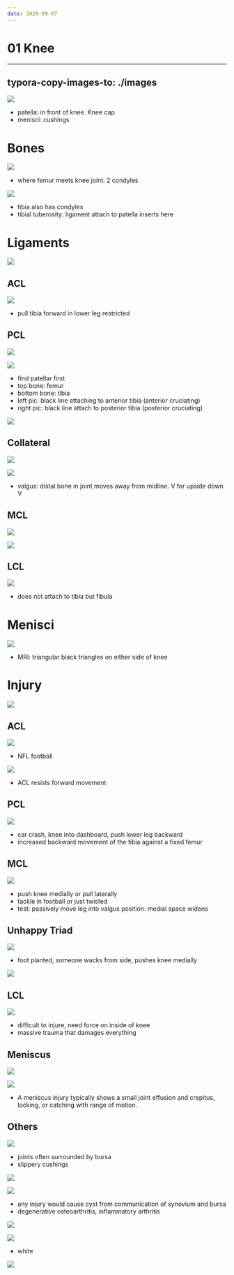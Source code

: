 ```yaml
---
date: 2020-09-07
---
```


# 01 Knee
---

## typora-copy-images-to: ./images

<!-- ignore -->

![](https://photos.thisispiggy.com/file/wikiFiles/A89855FB-B9D3-48CF-8B6D-C87E10805A04.jpg)

- patella: in front of knee. Knee cap
- menisci: cushings

# Bones

<!-- knee bones, condyles, epicondyles -->

![](https://photos.thisispiggy.com/file/wikiFiles/BAE4A03A-870A-468D-936A-389D0E9C966A.jpg)

- where femur meets knee joint: 2 condyles

![](https://photos.thisispiggy.com/file/wikiFiles/BA009869-4C21-4A16-8F47-D888B707B34F.jpg)

- tibia also has condyles
- tibial tuberosity: ligament attach to patella inserts here

# Ligaments

<!-- ACL/PCL ligaments, function, attachments -->

![](https://photos.thisispiggy.com/file/wikiFiles/91A38C22-653C-4829-82D4-F5F2B2ABC255.jpg)

## ACL

![](https://photos.thisispiggy.com/file/wikiFiles/9116C237-8A70-4C71-99FB-F70F6A405298.jpg)

- pull tibia forward in lower leg restricted

## PCL

![](https://photos.thisispiggy.com/file/wikiFiles/E1DC6E64-F2D6-4099-80D4-7025C9D09F21.jpg)

![](https://photos.thisispiggy.com/file/wikiFiles/0F7B7D9F-5C45-485E-BCB9-48D7494AB7FD.jpg)

- find patellar first
- top bone: femur
- bottom bone: tibia
- left pic: black line attaching to anterior tibia (anterior cruciating)
- right pic: black line attach to posterior tibia (posterior cruciating)

![](https://photos.thisispiggy.com/file/wikiFiles/5E42EEBD-0273-4779-B267-EAE5BA892EDA.jpg)

## Collateral

<!-- collateral ligaments, attachments, function -->

![](https://photos.thisispiggy.com/file/wikiFiles/21A4C87C-A07E-49C3-BDCF-E49303321410.jpg)

![](https://photos.thisispiggy.com/file/wikiFiles/A68C0020-68C6-4877-B666-90E4406AFDF1.jpg)

- valgus: distal bone in joint moves away from midline. V for upside down V

## MCL

![](https://photos.thisispiggy.com/file/wikiFiles/E3915304-312A-40F4-976A-08269685AECB.jpg)

![](https://photos.thisispiggy.com/file/wikiFiles/65FCD593-9DBC-48BB-AD49-FEEF2715629C.jpg)

## LCL

![](https://photos.thisispiggy.com/file/wikiFiles/285EF823-5B23-4E76-83AB-F1444A18A72E.jpg)

- does not attach to tibia but fibula

# Menisci

<!-- menisci location, formed by -->

![](https://photos.thisispiggy.com/file/wikiFiles/1A01B296-9F32-46FE-A5EC-0F8ED776620E.jpg)

- MRI: triangular black triangles on either side of knee

# Injury

<!-- knee injury general symptoms -->

![](https://photos.thisispiggy.com/file/wikiFiles/C6436FF0-6544-4F5C-B89D-F96435464F39.jpg)

## ACL

<!-- ACL injury cause, symptoms, test -->

![](https://photos.thisispiggy.com/file/wikiFiles/2632F028-75C4-4636-9B30-E333C522FAE5.jpg)

- NFL football

![](https://photos.thisispiggy.com/file/wikiFiles/13B189D0-828A-498E-8062-CE2FC173A1E5.jpg)

- ACL resists forward movement

## PCL

<!-- PCL injury cause, test -->

![](https://photos.thisispiggy.com/file/wikiFiles/07A13B9A-FDF4-4134-ADED-EE3A8E844A1B.jpg)

- car crash, knee into dashboard, push lower leg backward
- increased backward movement of the tibia against a fixed femur

## MCL

<!-- MCL injury cause, symptoms, test -->

![](https://photos.thisispiggy.com/file/wikiFiles/BAD2E11C-58C0-4FDB-9709-108C229155B5.jpg)

- push knee medially or pull laterally
- tackle in football or just twisted
- test: passively move leg into valgus position: medial space widens

## Unhappy Triad

<!-- unhappy triad is, cause, result -->

![](https://photos.thisispiggy.com/file/wikiFiles/5300ED4D-C27A-4823-BCA0-B8654A8ADEF3.jpg)

- foot planted, someone wacks from side, pushes knee medially

![](https://photos.thisispiggy.com/file/wikiFiles/EA15DAD6-1CE1-4005-9F93-11D9E3E3D23E.jpg)

## LCL

<!-- LCL injury cause, symptoms -->

![](https://photos.thisispiggy.com/file/wikiFiles/A2E354B9-E97C-4E08-8E0C-B2A5DB0C9340.jpg)

- difficult to injure, need force on inside of knee
- massive trauma that damages everything

## Meniscus

<!-- meniscal tear cause, symptoms, test -->

![](https://photos.thisispiggy.com/file/wikiFiles/C971412D-0F52-48DA-84F6-09401D241C88.jpg)

![](https://photos.thisispiggy.com/file/wikiFiles/2AC9848B-BE50-49A0-8EB0-2E487C18230E.jpg)

- A meniscus injury typically shows a small joint effusion and crepitus, locking, or catching with range of motion.

## Others

<!-- bursitis is. Prepatellar cause, symptoms -->

![](https://photos.thisispiggy.com/file/wikiFiles/8465E0DF-98A2-4760-B8F1-CBCA180F8242.jpg)

- joints often surrounded by bursa
- slippery cushings

![](https://photos.thisispiggy.com/file/wikiFiles/618D6B26-5BB6-458D-BABA-008420D4C812.jpg)

<!-- baker's cyst cause, symptoms -->

![](https://photos.thisispiggy.com/file/wikiFiles/A4ED32D5-ADD7-42E1-9729-2A8F829130E3.jpg)

- any injury would cause cyst from communication of synovium and bursa
- degenerative osteoarthritis, inflammatory arthritis

![](https://photos.thisispiggy.com/file/wikiFiles/FFC2F27B-DE84-4E06-8766-E12588CD2E3D.jpg)

![](https://photos.thisispiggy.com/file/wikiFiles/0CAC461F-6AC2-4CF4-BF58-3718E6DAFD02.jpg)

- white

<!-- patellar fracture cause, symptoms -->

![](https://photos.thisispiggy.com/file/wikiFiles/B66DACE9-098D-4488-8E04-1ECE448AC57C.jpg)

